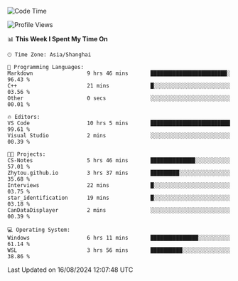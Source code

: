 <!--START_SECTION:waka-->
![Code Time](http://img.shields.io/badge/Code%20Time-1%2C904%20hrs%2022%20mins-blue)

![Profile Views](http://img.shields.io/badge/Profile%20Views-4-blue)

📊 **This Week I Spent My Time On** 

```text
🕑︎ Time Zone: Asia/Shanghai

💬 Programming Languages: 
Markdown                 9 hrs 46 mins       ████████████████████████░   96.43 % 
C++                      21 mins             █░░░░░░░░░░░░░░░░░░░░░░░░   03.56 % 
Other                    0 secs              ░░░░░░░░░░░░░░░░░░░░░░░░░   00.01 % 

🔥 Editors: 
VS Code                  10 hrs 5 mins       █████████████████████████   99.61 % 
Visual Studio            2 mins              ░░░░░░░░░░░░░░░░░░░░░░░░░   00.39 % 

🐱‍💻 Projects: 
CS-Notes                 5 hrs 46 mins       ██████████████░░░░░░░░░░░   57.01 % 
Zhytou.github.io         3 hrs 37 mins       █████████░░░░░░░░░░░░░░░░   35.68 % 
Interviews               22 mins             █░░░░░░░░░░░░░░░░░░░░░░░░   03.75 % 
star_identification      19 mins             █░░░░░░░░░░░░░░░░░░░░░░░░   03.18 % 
CanDataDisplayer         2 mins              ░░░░░░░░░░░░░░░░░░░░░░░░░   00.39 % 

💻 Operating System: 
Windows                  6 hrs 11 mins       ███████████████░░░░░░░░░░   61.14 % 
WSL                      3 hrs 56 mins       ██████████░░░░░░░░░░░░░░░   38.86 % 
```


 Last Updated on 16/08/2024 12:07:48 UTC
<!--END_SECTION:waka-->